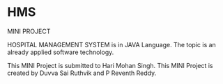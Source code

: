 # HMS
MINI PROJECT

 HOSPITAL MANAGEMENT SYSTEM is in JAVA Language. The topic is an already applied software technology.

 This MINI Project is submitted to Hari Mohan Singh.
 This MINI Project is created by Duvva Sai Ruthvik and P Reventh Reddy.
